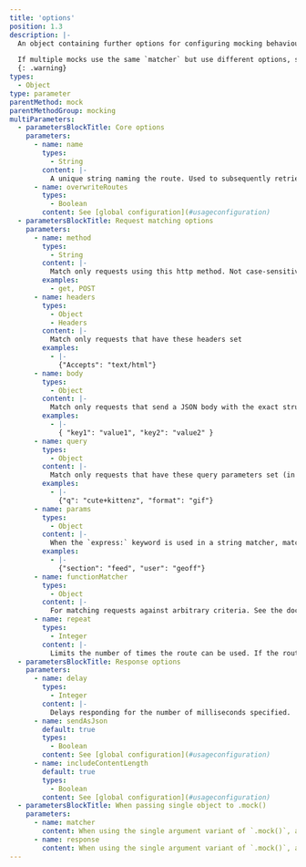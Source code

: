 ```yaml
---
title: 'options'
position: 1.3
description: |-
  An object containing further options for configuring mocking behaviour.

  If multiple mocks use the same `matcher` but use different options, such as `headers`, you will also need to use the `overwriteRoutes: false` option.
  {: .warning}
types:
  - Object
type: parameter
parentMethod: mock
parentMethodGroup: mocking
multiParameters:
  - parametersBlockTitle: Core options
    parameters: 
      - name: name
        types:
          - String
        content: |-
          A unique string naming the route. Used to subsequently retrieve references to the calls handled by it. Only needed for advanced use cases.
      - name: overwriteRoutes
        types:
          - Boolean
        content: See [global configuration](#usageconfiguration)
  - parametersBlockTitle: Request matching options
    parameters: 
      - name: method
        types:
          - String
        content: |-
          Match only requests using this http method. Not case-sensitive
        examples:
          - get, POST
      - name: headers
        types:
          - Object
          - Headers
        content: |-
          Match only requests that have these headers set
        examples:
          - |-
            {"Accepts": "text/html"}
      - name: body
        types:
          - Object
        content: |-
          Match only requests that send a JSON body with the exact structure and properties as the one provided here.
        examples:
          - |-
            { "key1": "value1", "key2": "value2" }
      - name: query
        types:
          - Object
        content: |-
          Match only requests that have these query parameters set (in any order)
        examples:
          - |-
            {"q": "cute+kittenz", "format": "gif"}
      - name: params
        types:
          - Object
        content: |-
          When the `express:` keyword is used in a string matcher, match only requests with these express parameters
        examples:
          - |-
            {"section": "feed", "user": "geoff"}
      - name: functionMatcher
        types:
          - Object
        content: |-
          For matching requests against arbitrary criteria. See the documentation on [`Function` matchers](#api-mockingmock_matcher)
      - name: repeat
        types:
          - Integer
        content: |-
          Limits the number of times the route can be used. If the route has already been called `repeat` times, the call to `fetch()` will fall through to be handled by any other routes defined (which may eventually result in an error if nothing matches it)
  - parametersBlockTitle: Response options
    parameters:
      - name: delay
        types:
          - Integer
        content: |-
          Delays responding for the number of milliseconds specified.
      - name: sendAsJson
        default: true
        types:
          - Boolean
        content: See [global configuration](#usageconfiguration)
      - name: includeContentLength
        default: true
        types:
          - Boolean
        content: See [global configuration](#usageconfiguration)
  - parametersBlockTitle: When passing single object to .mock()
    parameters:
      - name: matcher
        content: When using the single argument variant of `.mock()`, any valid matcher as [documented above](#usageapimock_matcher) can be assigned to the options object
      - name: response
        content: When using the single argument variant of `.mock()`, any valid response as [documented above](#usageapimock_response) can be assigned to the options object
---
```

